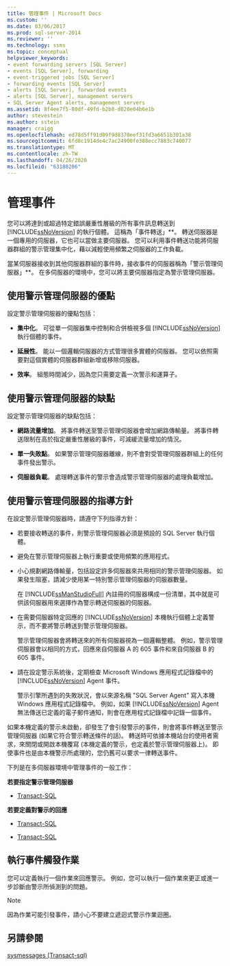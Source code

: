 ```yaml
---
title: 管理事件 | Microsoft Docs
ms.custom: ''
ms.date: 03/06/2017
ms.prod: sql-server-2014
ms.reviewer: ''
ms.technology: ssms
ms.topic: conceptual
helpviewer_keywords:
- event forwarding servers [SQL Server]
- events [SQL Server], forwarding
- event-triggered jobs [SQL Server]
- forwarding events [SQL Server]
- alerts [SQL Server], forwarded events
- alerts [SQL Server], management servers
- SQL Server Agent alerts, management servers
ms.assetid: 8f4ee7f5-80df-49fd-b2b8-d020e04b6e1b
author: stevestein
ms.author: sstein
manager: craigg
ms.openlocfilehash: ed78d5ff91d09f9d8370eef31fd3a6651b301a38
ms.sourcegitcommit: 6fd8c1914de4c7ac24900fe388ecc7883c740077
ms.translationtype: MT
ms.contentlocale: zh-TW
ms.lasthandoff: 04/26/2020
ms.locfileid: "63188206"
---
```

# <a name="manage-events"></a>管理事件
  您可以將達到或超過特定錯誤嚴重性層級的所有事件訊息轉送到 [!INCLUDE[ssNoVersion](../../includes/ssnoversion-md.md)] 的執行個體。 這稱為「事件轉送」**。 轉送伺服器是一個專用的伺服器，它也可以當做主要伺服器。 您可以利用事件轉送功能將伺服器群組的警示管理集中化，藉以減輕使用頻繁之伺服器的工作負載。  
  
 當某伺服器接收到其他伺服器群組的事件時，接收事件的伺服器稱為「警示管理伺服器」**。 在多伺服器的環境中，您可以將主要伺服器指定為警示管理伺服器。  
  
## <a name="advantages-of-using-an-alerts-management-server"></a>使用警示管理伺服器的優點  
 設定警示管理伺服器的優點包括：  
  
-   **集中化**。 可從單一伺服器集中控制和合併檢視多個 [!INCLUDE[ssNoVersion](../../includes/ssnoversion-md.md)] 執行個體的事件。  
  
-   **延展性**。 能以一個邏輯伺服器的方式管理很多實體的伺服器。 您可以依照需要對這個實體的伺服器群組新增或移除伺服器。  
  
-   **效率**。 組態時間減少，因為您只需要定義一次警示和運算子。  
  
## <a name="disadvantages-of-using-an-alerts-management-server"></a>使用警示管理伺服器的缺點  
 設定警示管理伺服器的缺點包括：  
  
-   **網路流量增加**。 將事件轉送至警示管理伺服器會增加網路傳輸量。 將事件轉送限制在高於指定嚴重性層級的事件，可減緩流量增加的情況。  
  
-   **單一失敗點**。 如果警示管理伺服器離線，則不會對受管理伺服器群組上的任何事件發出警示。  
  
-   **伺服器負載**。 處理轉送事件的警示會造成警示管理伺服器的處理負載增加。  
  
## <a name="guidelines-for-using-an-alerts-management-server"></a>使用警示管理伺服器的指導方針  
 在設定警示管理伺服器時，請遵守下列指導方針：  
  
-   若要接收轉送的事件，則警示管理伺服器必須是預設的 SQL Server 執行個體。  
  
-   避免在警示管理伺服器上執行重要或使用頻繁的應用程式。  
  
-   小心規劃網路傳輸量，包括設定許多伺服器來共用相同的警示管理伺服器。 如果發生阻塞，請減少使用某一特別警示管理伺服器的伺服器數量。  
  
     在 [!INCLUDE[ssManStudioFull](../../includes/ssmanstudiofull-md.md)] 內註冊的伺服器構成一份清單，其中就是可供該伺服器用來選擇作為警示轉送伺服器的伺服器。  
  
-   在需要伺服器特定回應的 [!INCLUDE[ssNoVersion](../../includes/ssnoversion-md.md)] 本機執行個體上定義警示，而不要將警示轉送到警示管理伺服器。  
  
     警示管理伺服器會將轉送來的所有伺服器視為一個邏輯整體。 例如，警示管理伺服器會以相同的方式，回應來自伺服器 A 的 605 事件和來自伺服器 B 的 605 事件。  
  
-   請在設定警示系統後，定期檢查 Microsoft Windows 應用程式記錄檔中的 [!INCLUDE[ssNoVersion](../../includes/ssnoversion-md.md)] Agent 事件。  
  
     警示引擎所遇到的失敗狀況，會以來源名稱 "SQL Server Agent" 寫入本機 Windows 應用程式記錄檔中。 例如，如果 [!INCLUDE[ssNoVersion](../../includes/ssnoversion-md.md)] Agent 無法傳送已定義的電子郵件通知，則會在應用程式記錄檔中記錄一個事件。  
  
 如果本機定義的警示未啟動，卻發生了會引發警示的事件，則會將事件轉送至警示管理伺服器 (如果它符合警示轉送條件的話)。 轉送時可依據本機站台的使用者需求，來關閉或開啟本機覆寫 (本機定義的警示，也定義於警示管理伺服器上)。 即使事件也是由本機警示所處理的，您仍舊可以要求一律轉送事件。  
  
 下列是在多伺服器環境中管理事件的一般工作：  
  
 **若要指定警示管理伺服器**  
  
-   [Transact-SQL](../sql-server-management-studio-ssms.md)  
  
 **若要定義對警示的回應**  
  
-   [Transact-SQL](define-the-response-to-an-alert-sql-server-management-studio.md)  
  
-   [Transact-SQL](/sql/relational-databases/system-stored-procedures/sp-add-notification-transact-sql)  
  
## <a name="running-event-triggered-jobs"></a>執行事件觸發作業  
 您可以定義執行一個作業來回應警示。 例如，您可以執行一個作業來更正或進一步診斷由警示所偵測到的問題。  
  
> [!NOTE]  
>  因為作業可能引發事件，請小心不要建立遞迴式警示作業迴圈。  
  
## <a name="see-also"></a>另請參閱  
 [sysmessages &#40;Transact-sql&#41;](/sql/relational-databases/system-compatibility-views/sys-sysmessages-transact-sql)  
  
  
